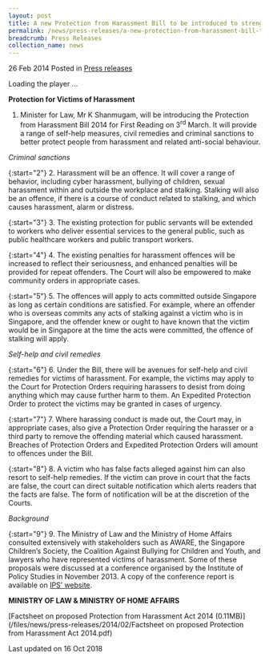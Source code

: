 ```yaml
---
layout: post
title: A new Protection from Harassment Bill to be introduced to strengthen the laws against harassment
permalink: /news/press-releases/a-new-protection-from-harassment-bill-to-be-introduced-to-streng
breadcrumb: Press Releases
collection_name: news
---
```


26 Feb 2014 Posted in [Press releases](/news/press-releases)

<div style="">
<script type="text/javascript" src="https://www.evvochannel.tv/jwplayer7/jwplayer.js"></script><div id="AF14CD712CD610565998FEDFE49ABE63">Loading the player ...</div><script type="text/javascript">jwplayer.key="yZQCaeGpajGSFqDgOGIs2hEY5ugIiTnmdzTJ57lVyao=";jwplayer("AF14CD712CD610565998FEDFE49ABE63").setup({width: "640px",height: "360px",playlist: [{ image: "http://bitcast-a.v1.hkg1.bitgravity.com/evvomedia/minlaw/admin/profilea_HD__67b0a5_640x360_700k.jpg",sources: [ {file: "https://evvomedia.pc-s.cdn.bitgravity.com/cdn/_definst_/evvomedia/minlaw/admin/profilea_HD__67b0a5_640x360_700k.mp4/playlist.m3u8", }], }], });</script>
</div>


**Protection for Victims of Harassment**

1. Minister for Law, Mr K Shanmugam, will be introducing the Protection from Harassment Bill 2014 for First Reading on 3<sup>rd</sup> March.  It will provide a range of self-help measures, civil remedies and criminal sanctions to better protect people from harassment and related anti-social behaviour.

*Criminal sanctions*

{:start="2"}
2. Harassment will be an offence.  It will cover a range of behavior, including cyber harassment, bullying of children, sexual harassment within and outside the workplace and stalking.  Stalking will also be an offence, if there is a course of conduct related to stalking, and which causes harassment, alarm or distress.  

{:start="3"}
3. The existing protection for public servants will be extended to workers who deliver essential services to the general public, such as public healthcare workers and public transport workers.  

{:start="4"}
4. The existing penalties for harassment offences will be increased to reflect their seriousness, and enhanced penalties will be provided for repeat offenders.  The Court will also be empowered to make community orders in appropriate cases.

{:start="5"}
5. The offences will apply to acts committed outside Singapore as long as certain conditions are satisfied.  For example, where an offender who is overseas commits any acts of stalking against a victim who is in Singapore, and the offender knew or ought to have known that the victim would be in Singapore at the time the acts were committed, the offence of stalking will apply.

*Self-help and civil remedies*

{:start="6"}
6. Under the Bill, there will be avenues for self-help and civil remedies for victims of harassment.  For example, the victims may apply to the Court for Protection Orders requiring harassers to desist from doing anything which may cause further harm to them.  An Expedited Protection Order to protect the victims may be granted in cases of urgency.  

 
{:start="7"}
7. Where harassing conduct is made out, the Court may, in appropriate cases, also give a Protection Order requiring the harasser or a third party to remove the offending material which caused harassment.  Breaches of Protection Orders and Expedited Protection Orders will amount to offences under the Bill.

 
{:start="8"}
8. A victim who has false facts alleged against him can also resort to self-help remedies.  If the victim can prove in court that the facts are false, the court can direct suitable notification which alerts readers that the facts are false.  The form of notification will be at the discretion of the Courts.

*Background*

{:start="9"}
9. The Ministry of Law and the Ministry of Home Affairs consulted extensively with stakeholders such as AWARE, the Singapore Children’s Society, the Coalition Against Bullying for Children and Youth, and lawyers who have represented victims of harassment.  Some of these proposals were discussed at a conference organised by the Institute of Policy Studies in November 2013.  A copy of the conference report is available on [IPS’ website](http://lkyspp.nus.edu.sg/).

**MINISTRY OF LAW & MINISTRY OF HOME AFFAIRS**

[Factsheet on proposed Protection from Harassment Act 2014 (0.11MB)](/files/news/press-releases/2014/02/Factsheet on proposed Protection from Harassment Act 2014.pdf)

<p class="right-side-updated">Last updated on 16 Oct 2018</p>





 

